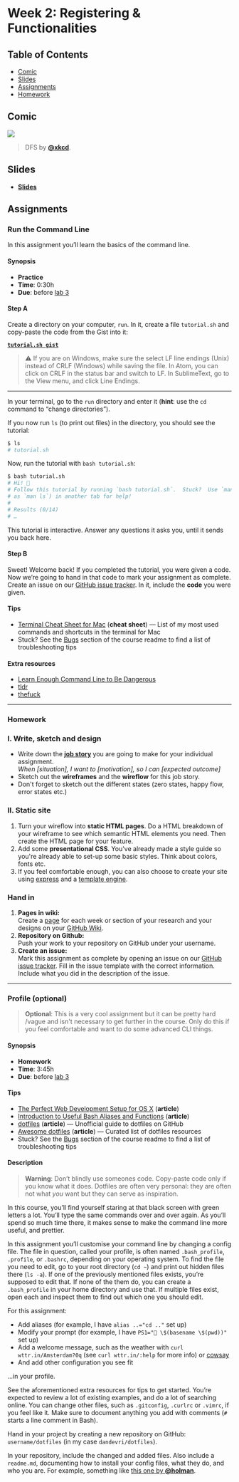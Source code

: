 # Week 2: Registering & Functionalities

## Table of Contents

*   [Comic](#comic)
*   [Slides](#slides)
*   [Assignments](#assignments)
*   [Homework](#homework)

## Comic

[![][comic-cover]][comic-link]

> DFS by [**@xkcd**][comic-author].

## Slides

*   [**Slides**][slides-lab]

## Assignments

### Run the Command Line

In this assignment you’ll learn the basics of the command line.

#### Synopsis

*   **Practice**
*   **Time**: 0:30h
*   **Due**: before [lab 3][w3lab]

#### Step A

Create a directory on your computer, `run`.  In it, create a file `tutorial.sh`
and copy-paste the code from the Gist into it:

[**`tutorial.sh gist`**](https://gist.github.com/dandevri/9568a8dff8f572a0ea67627445aca5b2)

> ⚠️ If you are on Windows, make sure the select LF line endings (Unix) instead
> of CRLF (Windows) while saving the file.  In Atom, you can click on CRLF in
> the status bar and switch to LF.  In SublimeText, go to the View menu, and
> click Line Endings.


* * *

In your terminal, go to the `run` directory and enter it (**hint**: use the
`cd` command to “change directories”).

If you now run `ls` (to print out files) in the directory, you should see the
tutorial:

```sh
$ ls
# tutorial.sh
```

Now, run the tutorial with `bash tutorial.sh`:

```sh
$ bash tutorial.sh
# Hi! 👋
# Follow this tutorial by running `bash tutorial.sh`.  Stuck?  Use `man` (such
# as `man ls`) in another tab for help!
#
# Results (0/14)
# …
```

This tutorial is interactive.  Answer any questions it asks you, until it sends
you back here.

#### Step B

Sweet!  Welcome back!  If you completed the tutorial, you were given a code.
Now we’re going to hand in that code to mark your assignment as complete.
Create an issue on our [GitHub issue tracker][issues].
In it, include the **code** you were given.

#### Tips

*   [Terminal Cheat Sheet for Mac](https://github.com/0nn0/terminal-mac-cheatsheet)
    (**cheat sheet**)
    — List of my most used commands and shortcuts in the terminal for Mac
*   Stuck?  See the [Bugs][] section of the course readme to find a list of
    troubleshooting tips

#### Extra resources

*   [Learn Enough Command Line to Be Dangerous](https://www.learnenough.com/command-line-tutorial)
*   [tldr](https://github.com/tldr-pages/tldr)
*   [thefuck](https://github.com/nvbn/thefuck#readme)

---

### Homework

### I. Write, sketch and design

*   Write down the **[job story](https://jtbd.info/5-tips-for-writing-a-job-story-7c9092911fc9)** you are going to make for your individual assignment.  
    *When [situation], I want to [motivation], so I can [expected outcome]*
*   Sketch out the **wireframes** and the **wireflow** for this job story.
*   Don't forget to sketch out the different states (zero states, happy flow, error states etc.)

### II. Static site
1. Turn your wireflow into **static HTML pages**. Do a HTML breakdown of your wireframe to see which semantic HTML elements you need. Then create the HTML page for your feature.
2. Add some **presentational CSS**. You've already made a style guide so you're already able to set-up some basic styles. Think about colors, fonts etc.
3. If you feel comfortable enough, you can also choose to create your site using [express](https://expressjs.com/) and a [template engine](https://expressjs.com/en/guide/using-template-engines.html).


### Hand in

1. **Pages in wiki:**  
Create a [page](https://guides.github.com/features/wikis/#adding-pages) for each week or section of your research and your designs on your [GitHub Wiki](https://guides.github.com/features/wikis/#creating-your-wiki).
2. **Repository on Github:**  
Push your work to your repository on GitHub under your username.
3. **Create an issue:**  
Mark this assignment as complete by opening an issue on our [GitHub issue tracker](https://github.com/cmda-bt/pt-course-19-20/issues/new/choose). Fill in the issue template with the correct information. Include what you did in the description of the issue.

---

### Profile (optional)

> **Optional**: This is a very cool assignment but it can be pretty hard /vague and isn't necessary to get further in the course. Only do this if you feel comfortable and want to do some advanced CLI things.

#### Synopsis

*   **Homework**
*   **Time**: 3:45h
*   **Due**: before [lab 3][w3lab]

#### Tips

*   [The Perfect Web Development Setup for OS X](https://github.com/jonathanong/osx-webdev-setup)
    (**article**)
*   [Introduction to Useful Bash Aliases and Functions](https://www.digitalocean.com/community/tutorials/an-introduction-to-useful-bash-aliases-and-functions)
    (**article**)
*   [dotfiles](https://dotfiles.github.io)
    (**article**)
    — Unofficial guide to dotfiles on GitHub
*   [Awesome dotfiles](https://github.com/webpro/awesome-dotfiles)
    (**article**)
    — Curated list of dotfiles resources
*   Stuck?  See the [Bugs][] section of the course readme to find a list of
    troubleshooting tips

#### Description

> **Warning**: Don’t blindly use someones code.  Copy-paste code only if you
> know what it does.  Dotfiles are often very personal: they are often not what
> _you_ want but they can serve as inspiration.

In this course, you’ll find yourself staring at that black screen with green
letters a lot.
You’ll type the same commands over and over again.
As you’ll spend so much time there, it makes sense to make the command line
more useful, and prettier.

In this assignment you’ll customise your command line by changing a config file.
The file in question, called your profile, is often named `.bash_profile`,
`.profile`, or `.bashrc`, depending on your operating system.
To find the file you need to edit, go to your root directory (`cd ~`) and print
out hidden files there (`ls -a`).
If one of the previously mentioned files exists, you’re supposed to edit that.
If none of the them do, you can create a `.bash_profile` in your home directory
and use that.
If multiple files exist, open each and inspect them to find out which one you
should edit.

For this assignment:

*   Add aliases (for example, I have `alias ..="cd .."` set up)
*   Modify your prompt (for example, I have `PS1="🚀 \$(basename \$(pwd))"` set
    up)
*   Add a welcome message, such as the weather with `curl wttr.in/Amsterdam?0q`
    (see `curl wttr.in/:help` for more info) or [cowsay][]
*   And add other configuration you see fit

…in your profile.

See the aforementioned extra resources for tips to get started.
You’re expected to review a lot of existing examples, and do a lot of searching
online.
You can change other files, such as `.gitconfig`, `.curlrc` or `.vimrc`, if you
feel like it.
Make sure to document anything you add with comments (`#` starts a line comment
in Bash).

Hand in your project by creating a new repository on GitHub:
`username/dotfiles` (in my case `dandevri/dotfiles`).

In your repository, include the changed and added files.
Also include a `readme.md`, documenting how to install your config files, what they do, and who you are.
For example, something like [this one by **@holman**](https://github.com/holman/dotfiles#readme).

[bugs]: readme.md#bugs

[inspiration-cover]: images/hackertyper.png

[inspiration-link]: http://hackertyper.net

[inspiration-author]: https://github.com/duiker101

[comic-cover]: https://imgs.xkcd.com/comics/dfs.png

[comic-link]: https://xkcd.com/761/

[comic-author]: https://xkcd.com

[slides-lab]: https://docs.google.com/presentation/d/e/2PACX-1vSJeyKSUiBgHZPvnWDA8PHmjyoRaFn4LDPkVNhlaQmaSrmxfynPsIRwIoCVjX2hI1cCk565dl_t8iDC/pub?start=false&loop=false&delayms=3000

[w3lab]: week-3.md#lab

[cowsay]: https://github.com/piuccio/cowsay

[issues]: https://github.com/cmda-bt/pt-course-19-20/issues/new/choose
